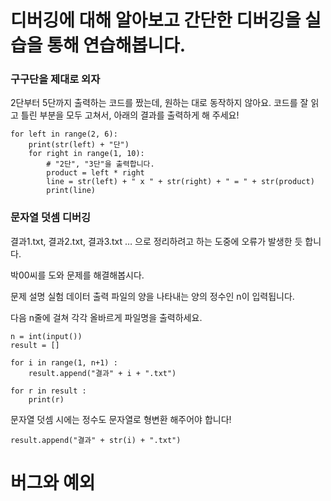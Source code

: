 # 디버깅에 대해 알아보고 간단한 디버깅을 실습을 통해 연습해봅니다.

### 구구단을 제대로 외자

2단부터 5단까지 출력하는 코드를 짰는데, 원하는 대로 동작하지 않아요.
코드를 잘 읽고 틀린 부분을 모두 고쳐서, 아래의 결과를 출력하게 해 주세요!

```
for left in range(2, 6):
    print(str(left) + "단")
    for right in range(1, 10):
        # "2단", "3단"을 출력합니다.
        product = left * right
        line = str(left) + " x " + str(right) + " = " + str(product)
        print(line)
```

### 문자열 덧셈 디버깅

결과1.txt, 결과2.txt, 결과3.txt …
으로 정리하려고 하는 도중에 오류가 발생한 듯 합니다.

박00씨를 도와 문제를 해결해봅시다.

문제 설명
실험 데이터 출력 파일의 양을 나타내는 양의 정수인 n이 입력됩니다.

다음 n줄에 걸쳐 각각 올바르게 파일명을 출력하세요.

```
n = int(input())
result = []

for i in range(1, n+1) :
    result.append("결과" + i + ".txt")

for r in result :
    print(r)
```

문자열 덧셈 시에는 정수도 문자열로 형변환 해주어야 합니다!
```
result.append("결과" + str(i) + ".txt")
```

# 버그와 예외

